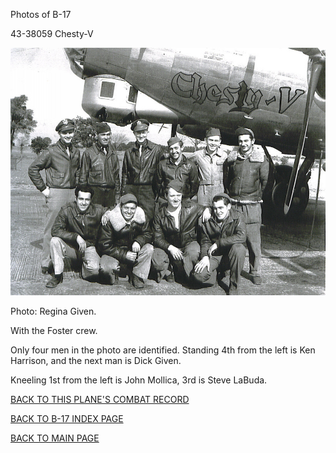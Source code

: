 
Photos of B-17






 




43-38059 Chesty-V  
  

![](43-38059.jpg)  

Photo: Regina Given.  

With the Foster crew.  

Only four men in the photo are identified.
Standing 4th from the left is Ken Harrison, and the next man is Dick Given.  

Kneeling 1st from the left is John Mollica, 3rd is Steve LaBuda.  

  

[BACK TO THIS PLANE'S COMBAT RECORD](b17s/43-38059.md)  

[BACK TO B-17 INDEX PAGE](../000b17s.md)  

[BACK TO MAIN PAGE](../index.md)


